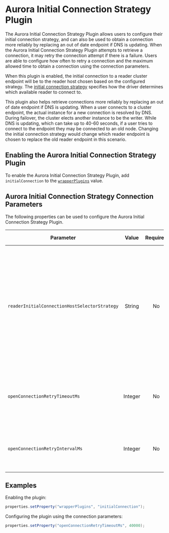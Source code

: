 # Aurora Initial Connection Strategy Plugin
The Aurora Initial Connection Strategy Plugin allows users to configure their initial connection strategy, and can also be used to obtain a connection more reliably by replacing an out of date endpoint if DNS is updating. When the Aurora Initial Connection Strategy Plugin attempts to retrieve a connection, it may retry the connection attempt if there is a failure. Users are able to configure how often to retry a connection and the maximum allowed time to obtain a connection using the connection parameters.

When this plugin is enabled, the initial connection to a reader cluster endpoint will be to the reader host chosen based on the configured strategy. The [initial connection strategy](../ReaderSelectionStrategies.md) specifies how the driver determines which available reader to connect to.

This plugin also helps retrieve connections more reliably by replacing an out of date endpoint if DNS is updating. When a user connects to a cluster endpoint, the actual instance for a new connection is resolved by DNS. During failover, the cluster elects another instance to be the writer. While DNS is updating, which can take up to 40-60 seconds, if a user tries to connect to the endpoint they may be connected to an old node. Changing the initial connection strategy would change which reader endpoint is chosen to replace the old reader endpoint in this scenario.

## Enabling the Aurora Initial Connection Strategy Plugin

To enable the Aurora Initial Connection Strategy Plugin, add `initialConnection` to the [`wrapperPlugins`](../UsingTheJdbcDriver.md#connection-plugin-manager-parameters) value.

## Aurora Initial Connection Strategy Connection Parameters

The following properties can be used to configure the Aurora Initial Connection Strategy Plugin.

| Parameter                                     |  Value  | Required | Description                                                                                                                                                                                                              | Example            | Default Value |
|-----------------------------------------------|:-------:|:--------:|--------------------------------------------------------------------------------------------------------------------------------------------------------------------------------------------------------------------------|--------------------|---------------|
| `readerInitialConnectionHostSelectorStrategy` | String  |    No    | The strategy that will be used to select a new reader host when opening a new connection. <br><br> For more information on the available reader selection strategies, see this [table](../ReaderSelectionStrategies.md). | `leastConnections` | `random`      |
| `openConnectionRetryTimeoutMs`                | Integer |    No    | The maximum allowed time for retries when opening a connection in milliseconds.                                                                                                                                          | `40000`            | `30000`       |
| `openConnectionRetryIntervalMs`               | Integer |    No    | The time between retries when opening a connection in milliseconds.                                                                                                                                                      | `2000`             | `1000`        |

## Examples

Enabling the plugin:

```java
properties.setProperty("wrapperPlugins", "initialConnection");
```
Configuring the plugin using the connection parameters:

```java
properties.setProperty("openConnectionRetryTimeoutMs", 40000);
```
